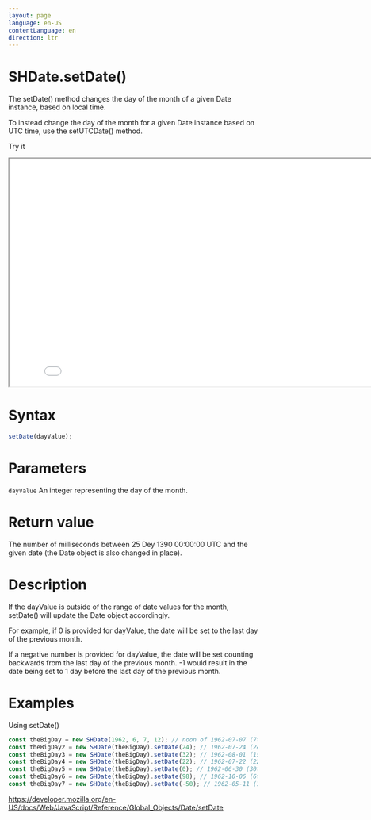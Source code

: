 ```yaml
---
layout: page
language: en-US
contentLanguage: en
direction: ltr
---
```


# SHDate.setDate()

The setDate() method changes the day of the month of a given Date instance, based on local time.

To instead change the day of the month for a given Date instance based on UTC time, use the setUTCDate() method.

Try it

<iframe style="width: 830px; height: 460px;" src="/SHDateTime-js/examples/live.html?function=setDate" title="MDN Web Docs Interactive Example" loading="lazy"></iframe>
<br/>

# Syntax

```js
setDate(dayValue);
```

# Parameters

<code>dayValue</code>
An integer representing the day of the month.

# Return value

The number of milliseconds between 25 Dey 1390 00:00:00 UTC and the given date (the Date object is also changed in place).

# Description

If the dayValue is outside of the range of date values for the month, setDate() will update the Date object accordingly.

For example, if 0 is provided for dayValue, the date will be set to the last day of the previous month.

If a negative number is provided for dayValue, the date will be set counting backwards from the last day of the previous month. -1 would result in the date being set to 1 day before the last day of the previous month.

# Examples

Using setDate()

```js
const theBigDay = new SHDate(1962, 6, 7, 12); // noon of 1962-07-07 (7th of July 1962, month is 0-indexed)
const theBigDay2 = new SHDate(theBigDay).setDate(24); // 1962-07-24 (24th of July 1962)
const theBigDay3 = new SHDate(theBigDay).setDate(32); // 1962-08-01 (1st of August 1962)
const theBigDay4 = new SHDate(theBigDay).setDate(22); // 1962-07-22 (22nd of July 1962)
const theBigDay5 = new SHDate(theBigDay).setDate(0); // 1962-06-30 (30th of June 1962)
const theBigDay6 = new SHDate(theBigDay).setDate(98); // 1962-10-06 (6th of October 1962)
const theBigDay7 = new SHDate(theBigDay).setDate(-50); // 1962-05-11 (11th of May 1962)
```

https://developer.mozilla.org/en-US/docs/Web/JavaScript/Reference/Global_Objects/Date/setDate
